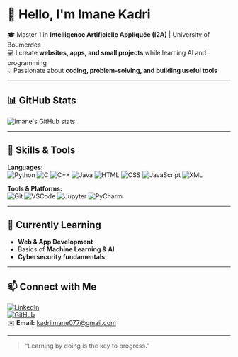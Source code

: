 # 👋 Hello, I'm Imane Kadri

🎓 Master 1 in **Intelligence Artificielle Appliquée (I2A)** | University of Boumerdes  
💻 I create **websites, apps, and small projects** while learning AI and programming  
💡 Passionate about **coding, problem-solving, and building useful tools**  

---

## 📊 GitHub Stats
![Imane's GitHub stats](https://github-readme-stats.vercel.app/api?username=imanekadri&show_icons=true&theme=radical)

---

## 🔧 Skills & Tools

**Languages:**  
![Python](https://img.shields.io/badge/Python-3776AB?style=for-the-badge&logo=python&logoColor=white) 
![C](https://img.shields.io/badge/C-00599C?style=for-the-badge&logo=c&logoColor=white) 
![C++](https://img.shields.io/badge/C++-00599C?style=for-the-badge&logo=c%2B%2B&logoColor=white) 
![Java](https://img.shields.io/badge/Java-007396?style=for-the-badge&logo=java&logoColor=white) 
![HTML](https://img.shields.io/badge/HTML-E34F26?style=for-the-badge&logo=html5&logoColor=white) 
![CSS](https://img.shields.io/badge/CSS-1572B6?style=for-the-badge&logo=css3&logoColor=white) 
![JavaScript](https://img.shields.io/badge/JS-F7DF1E?style=for-the-badge&logo=javascript&logoColor=black) 
![XML](https://img.shields.io/badge/XML-FF6600?style=for-the-badge&logo=xml&logoColor=white)

**Tools & Platforms:**  
![Git](https://img.shields.io/badge/Git-F05032?style=for-the-badge&logo=git&logoColor=white) 
![VSCode](https://img.shields.io/badge/VSCode-007ACC?style=for-the-badge&logo=visual-studio-code&logoColor=white) 
![Jupyter](https://img.shields.io/badge/Jupyter-F37626?style=for-the-badge&logo=jupyter&logoColor=white) 
![PyCharm](https://img.shields.io/badge/PyCharm-000000?style=for-the-badge&logo=pycharm&logoColor=white)

---

## 🌱 Currently Learning
- **Web & App Development**  
- Basics of **Machine Learning & AI**  
- **Cybersecurity fundamentals**  

---

## 📫 Connect with Me
[![LinkedIn](https://img.shields.io/badge/LinkedIn-0A66C2?style=for-the-badge&logo=linkedin&logoColor=white)](https://www.linkedin.com/in/imane-kadri-737a10335/)  
[![GitHub](https://img.shields.io/badge/GitHub-181717?style=for-the-badge&logo=github&logoColor=white)](https://github.com/imanekadri)  
✉️ **Email:** kadriimane077@gmail.com  

---

> “Learning by doing is the key to progress.”
